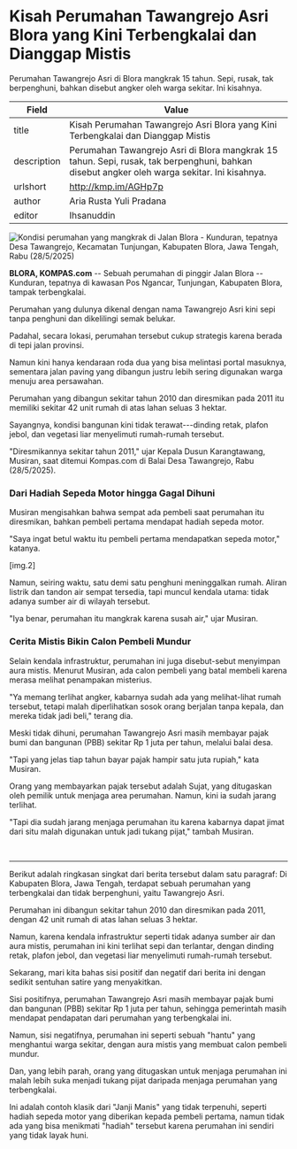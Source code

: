 # Kisah Perumahan Tawangrejo Asri Blora yang Kini Terbengkalai dan Dianggap Mistis

Perumahan Tawangrejo Asri di Blora mangkrak 15 tahun. Sepi, rusak, tak berpenghuni, bahkan disebut angker oleh warga sekitar. Ini kisahnya.

| Field       | Value                                                       |
|-------------|-------------------------------------------------------------|
| title       | Kisah Perumahan Tawangrejo Asri Blora yang Kini Terbengkalai dan Dianggap Mistis |
| description | Perumahan Tawangrejo Asri di Blora mangkrak 15 tahun. Sepi, rusak, tak berpenghuni, bahkan disebut angker oleh warga sekitar. Ini kisahnya. |
| urlshort    | http://kmp.im/AGHp7p |
| author      | Aria Rusta Yuli Pradana |
| editor      | Ihsanuddin |

![Kondisi perumahan yang mangkrak di Jalan Blora - Kunduran, tepatnya Desa Tawangrejo, Kecamatan Tunjungan, Kabupaten Blora, Jawa Tengah, Rabu (28/5/2025)](https://asset.kompas.com/crops/SaF6-f-If6OHtswqECiZC1R_cYI=/0x0:0x0/750x500/data/photo/2025/05/29/6837dc7009924.jpg)

**BLORA, KOMPAS.com** -- Sebuah perumahan di pinggir Jalan Blora -- Kunduran, tepatnya di kawasan Pos Ngancar, Tunjungan, Kabupaten Blora, tampak terbengkalai.

Perumahan yang dulunya dikenal dengan nama Tawangrejo Asri kini sepi tanpa penghuni dan dikelilingi semak belukar.

Padahal, secara lokasi, perumahan tersebut cukup strategis karena berada di tepi jalan provinsi.

Namun kini hanya kendaraan roda dua yang bisa melintasi portal masuknya, sementara jalan paving yang dibangun justru lebih sering digunakan warga menuju area persawahan.

Perumahan yang dibangun sekitar tahun 2010 dan diresmikan pada 2011 itu memiliki sekitar 42 unit rumah di atas lahan seluas 3 hektar.

Sayangnya, kondisi bangunan kini tidak terawat---dinding retak, plafon jebol, dan vegetasi liar menyelimuti rumah-rumah tersebut.

\"Diresmikannya sekitar tahun 2011,\" ujar Kepala Dusun Karangtawang, Musiran, saat ditemui Kompas.com di Balai Desa Tawangrejo, Rabu (28/5/2025).

### Dari Hadiah Sepeda Motor hingga Gagal Dihuni

Musiran mengisahkan bahwa sempat ada pembeli saat perumahan itu diresmikan, bahkan pembeli pertama mendapat hadiah sepeda motor.

\"Saya ingat betul waktu itu pembeli pertama mendapatkan sepeda motor,\" katanya.

\[img.2\]

Namun, seiring waktu, satu demi satu penghuni meninggalkan rumah. Aliran listrik dan tandon air sempat tersedia, tapi muncul kendala utama: tidak adanya sumber air di wilayah tersebut.

\"Iya benar, perumahan itu mangkrak karena susah air,\" ujar Musiran.

### Cerita Mistis Bikin Calon Pembeli Mundur

Selain kendala infrastruktur, perumahan ini juga disebut-sebut menyimpan aura mistis. Menurut Musiran, ada calon pembeli yang batal membeli karena merasa melihat penampakan misterius.

\"Ya memang terlihat angker, kabarnya sudah ada yang melihat-lihat rumah tersebut, tetapi malah diperlihatkan sosok orang berjalan tanpa kepala, dan mereka tidak jadi beli,\" terang dia.

Meski tidak dihuni, perumahan Tawangrejo Asri masih membayar pajak bumi dan bangunan (PBB) sekitar Rp 1 juta per tahun, melalui balai desa.

\"Tapi yang jelas tiap tahun bayar pajak hampir satu juta rupiah,\" kata Musiran.

Orang yang membayarkan pajak tersebut adalah Sujat, yang ditugaskan oleh pemilik untuk menjaga area perumahan. Namun, kini ia sudah jarang terlihat.

\"Tapi dia sudah jarang menjaga perumahan itu karena kabarnya dapat jimat dari situ malah digunakan untuk jadi tukang pijat,\" tambah Musiran.

 

---
Berikut adalah ringkasan singkat dari berita tersebut dalam satu paragraf: Di Kabupaten Blora, Jawa Tengah, terdapat sebuah perumahan yang terbengkalai dan tidak berpenghuni, yaitu Tawangrejo Asri.

 Perumahan ini dibangun sekitar tahun 2010 dan diresmikan pada 2011, dengan 42 unit rumah di atas lahan seluas 3 hektar.

 Namun, karena kendala infrastruktur seperti tidak adanya sumber air dan aura mistis, perumahan ini kini terlihat sepi dan terlantar, dengan dinding retak, plafon jebol, dan vegetasi liar menyelimuti rumah-rumah tersebut.



Sekarang, mari kita bahas sisi positif dan negatif dari berita ini dengan sedikit sentuhan satire yang menyakitkan.

 Sisi positifnya, perumahan Tawangrejo Asri masih membayar pajak bumi dan bangunan (PBB) sekitar Rp 1 juta per tahun, sehingga pemerintah masih mendapat pendapatan dari perumahan yang terbengkalai ini.

 Namun, sisi negatifnya, perumahan ini seperti sebuah "hantu" yang menghantui warga sekitar, dengan aura mistis yang membuat calon pembeli mundur.

 Dan, yang lebih parah, orang yang ditugaskan untuk menjaga perumahan ini malah lebih suka menjadi tukang pijat daripada menjaga perumahan yang terbengkalai.

 Ini adalah contoh klasik dari "Janji Manis" yang tidak terpenuhi, seperti hadiah sepeda motor yang diberikan kepada pembeli pertama, namun tidak ada yang bisa menikmati "hadiah" tersebut karena perumahan ini sendiri yang tidak layak huni.
